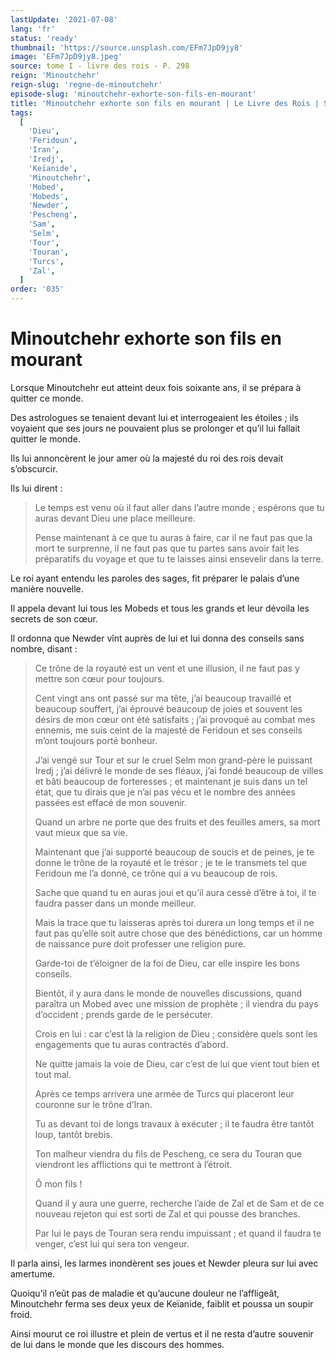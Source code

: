 ```yaml
---
lastUpdate: '2021-07-08'
lang: 'fr'
status: 'ready'
thumbnail: 'https://source.unsplash.com/EFm7JpD9jy8'
image: 'EFm7JpD9jy8.jpeg'
source: tome I - livre des rois - P. 298
reign: 'Minoutchehr'
reign-slug: 'regne-de-minoutchehr'
episode-slug: 'minoutchehr-exhorte-son-fils-en-mourant'
title: 'Minoutchehr exhorte son fils en mourant | Le Livre des Rois | Shâhnâmeh'
tags:
  [
    'Dieu',
    'Feridoun',
    'Iran',
    'Iredj',
    'Keïanide',
    'Minoutchehr',
    'Mobed',
    'Mobeds',
    'Newder',
    'Pescheng',
    'Sam',
    'Selm',
    'Tour',
    'Touran',
    'Turcs',
    'Zal',
  ]
order: '035'
---
```


<!-- LTeX: language=fr -->

# Minoutchehr exhorte son fils en mourant

Lorsque Minoutchehr eut atteint deux fois soixante ans, il se prépara à quitter ce monde.

Des astrologues se tenaient devant lui et interrogeaient les étoiles ; ils voyaient que ses jours ne pouvaient plus se prolonger et qu’il lui fallait quitter le monde.

Ils lui annoncèrent le jour amer où la majesté du roi des rois devait s’obscurcir.

Ils lui dirent :

> Le temps est venu où il faut aller dans l’autre monde ; espérons que tu auras devant Dieu une place meilleure.
>
> Pense maintenant à ce que tu auras à faire, car il ne faut pas que la mort te surprenne, il ne faut pas que tu partes sans avoir fait les préparatifs du voyage et que tu te laisses ainsi ensevelir dans la terre.

Le roi ayant entendu les paroles des sages, fit préparer le palais d’une manière nouvelle.

Il appela devant lui tous les Mobeds et tous les grands et leur dévoila les secrets de son cœur.

Il ordonna que Newder vînt auprès de lui et lui donna des conseils sans nombre, disant :

> Ce trône de la royauté est un vent et une illusion, il ne faut pas y mettre son cœur pour toujours.
>
> Cent vingt ans ont passé sur ma tête, j’ai beaucoup travaillé et beaucoup souffert, j’ai éprouvé beaucoup de joies et souvent les désirs de mon cœur ont été satisfaits ; j’ai provoqué au combat mes ennemis, me suis ceint de la majesté de Feridoun et ses conseils m’ont toujours porté bonheur.
>
> J’ai vengé sur Tour et sur le cruel Selm mon grand-père le puissant Iredj ; j’ai délivré le monde de ses fléaux, j’ai fondé beaucoup de villes et bâti beaucoup de forteresses ; et maintenant je suis dans un tel état, que tu dirais que je n’ai pas vécu et le nombre des années passées est effacé de mon souvenir.
>
> Quand un arbre ne porte que des fruits et des feuilles amers, sa mort vaut mieux que sa vie.
>
> Maintenant que j’ai supporté beaucoup de soucis et de peines, je te donne le trône de la royauté et le trésor ; je te le transmets tel que Feridoun me l’a donné, ce trône qui a vu beaucoup de rois.
>
> Sache que quand tu en auras joui et qu’il aura cessé d’être à toi, il te faudra passer dans un monde meilleur.
>
> Mais la trace que tu laisseras après toi durera un long temps et il ne faut pas qu’elle soit autre chose que des bénédictions, car un homme de naissance pure doit professer une religion pure.
>
> Garde-toi de t’éloigner de la foi de Dieu, car elle inspire les bons conseils.
>
> Bientôt, il y aura dans le monde de nouvelles discussions, quand paraîtra un Mobed avec une mission de prophète ; il viendra du pays d’occident ; prends garde de le persécuter.
>
> Crois en lui : car c’est là la religion de Dieu ; considère quels sont les engagements que tu auras contractés d’abord.
>
> Ne quitte jamais la voie de Dieu, car c’est de lui que vient tout bien et tout mal.
>
> Après ce temps arrivera une armée de Turcs qui placeront leur couronne sur le trône d’Iran.
>
> Tu as devant toi de longs travaux à exécuter ; il te faudra être tantôt loup, tantôt brebis.
>
> Ton malheur viendra du fils de Pescheng, ce sera du Touran que viendront les afflictions qui te mettront à l’étroit.
>
> Ô mon fils !
>
> Quand il y aura une guerre, recherche l’aide de Zal et de Sam et de ce nouveau rejeton qui est sorti de Zal et qui pousse des branches.
>
> Par lui le pays de Touran sera rendu impuissant ; et quand il faudra te venger, c’est lui qui sera ton vengeur.

Il parla ainsi, les larmes inondèrent ses joues et Newder pleura sur lui avec amertume.

Quoiqu’il n’eût pas de maladie et qu’aucune douleur ne l’affligeât, Minoutchehr ferma ses deux yeux de Keïanide, faiblit et poussa un soupir froid.

Ainsi mourut ce roi illustre et plein de vertus et il ne resta d’autre souvenir de lui dans le monde que les discours des hommes.
